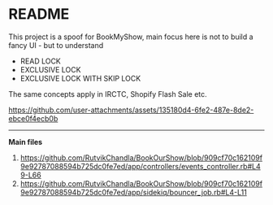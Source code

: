 # README

This project is a spoof for BookMyShow, main focus here is not to build a fancy UI - but to understand
- READ LOCK
- EXCLUSIVE LOCK
- EXCLUSIVE LOCK WITH SKIP LOCK
  
The same concepts apply in IRCTC, Shopify Flash Sale etc.


https://github.com/user-attachments/assets/135180d4-6fe2-487e-8de2-ebce0f4ecb0b

---
**Main files**

1. https://github.com/RutvikChandla/BookOurShow/blob/909cf70c162109f9e92787088594b725dc0fe7ed/app/controllers/events_controller.rb#L49-L66
2. https://github.com/RutvikChandla/BookOurShow/blob/909cf70c162109f9e92787088594b725dc0fe7ed/app/sidekiq/bouncer_job.rb#L4-L11
